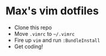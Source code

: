 # Max's vim dotfiles

* Clone this repo
* Move `.vimrc` to `~/.vimrc`
* Fire up `vim` and run `:BundleInstall`
* Get coding!
